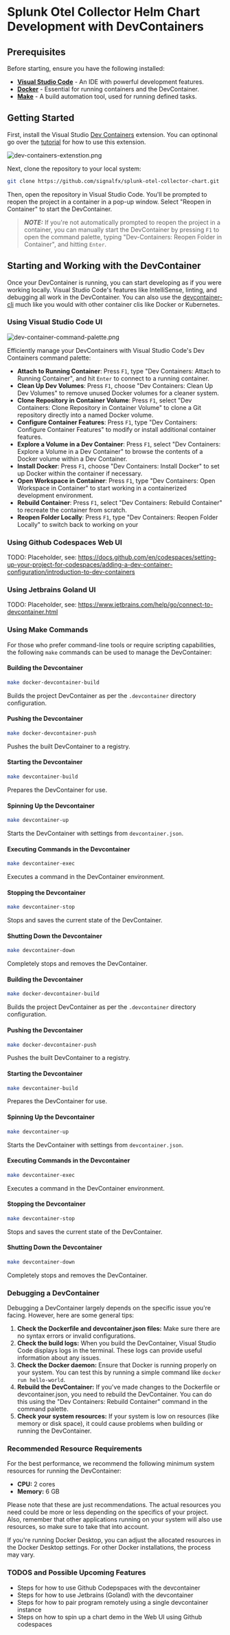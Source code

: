 # Splunk Otel Collector Helm Chart Development with DevContainers

## Prerequisites

Before starting, ensure you have the following installed:

- **[Visual Studio Code](https://code.visualstudio.com/download)** - An IDE with powerful development features.
- **[Docker](https://docs.docker.com/engine/install/)** - Essential for running containers and the DevContainer.
- **[Make](https://www.gnu.org/software/make/)** - A build automation tool, used for running defined tasks.

## Getting Started

First, install the Visual Studio [Dev Containers](https://marketplace.visualstudio.com/items?itemName=ms-vscode-remote.remote-containers) extension. You can optinonal go over the [tutorial](https://code.visualstudio.com/docs/devcontainers/tutorial) for how to use this extension.

![dev-containers-extenstion.png](.devcontainer/dev-containers-extension.png)

Next, clone the repository to your local system:

```bash
git clone https://github.com/signalfx/splunk-otel-collector-chart.git
```

Then, open the repository in Visual Studio Code. You'll be prompted to reopen the project in a container in a pop-up window. Select "Reopen in Container" to start the DevContainer.

> **_NOTE:_** If you're not automatically prompted to reopen the project in a container, you can manually start the DevContainer by pressing `F1` to open the command palette, typing "Dev-Containers: Reopen Folder in Container", and hitting `Enter`.

## Starting and Working with the DevContainer

Once your DevContainer is running, you can start developing as if you were working locally. Visual Studio Code's features like IntelliSense, linting, and debugging all work in the DevContainer.
You can also use the [devcontainer-cli](https://code.visualstudio.com/docs/devcontainers/devcontainer-cli) much like you would with other container clis like Docker or Kubernetes.

### Using Visual Studio Code UI

![dev-container-command-palette.png](.devcontainer/dev-container-command-palette.png)

Efficiently manage your DevContainers with Visual Studio Code's Dev Containers command palette:

- **Attach to Running Container**: Press `F1`, type "Dev Containers: Attach to Running Container", and hit `Enter` to connect to a running container.
- **Clean Up Dev Volumes**: Press `F1`, choose "Dev Containers: Clean Up Dev Volumes" to remove unused Docker volumes for a cleaner system.
- **Clone Repository in Container Volume**: Press `F1`, select "Dev Containers: Clone Repository in Container Volume" to clone a Git repository directly into a named Docker volume.
- **Configure Container Features**: Press `F1`, type "Dev Containers: Configure Container Features" to modify or install additional container features.
- **Explore a Volume in a Dev Container**: Press `F1`, select "Dev Containers: Explore a Volume in a Dev Container" to browse the contents of a Docker volume within a Dev Container.
- **Install Docker**: Press `F1`, choose "Dev Containers: Install Docker" to set up Docker within the container if necessary.
- **Open Workspace in Container**: Press `F1`, type "Dev Containers: Open Workspace in Container" to start working in a containerized development environment.
- **Rebuild Container**: Press `F1`, select "Dev Containers: Rebuild Container" to recreate the container from scratch.
- **Reopen Folder Locally**: Press `F1`, type "Dev Containers: Reopen Folder Locally" to switch back to working on your

### Using Github Codespaces Web UI

TODO: Placeholder, see: https://docs.github.com/en/codespaces/setting-up-your-project-for-codespaces/adding-a-dev-container-configuration/introduction-to-dev-containers

### Using Jetbrains Goland UI

TODO: Placeholder, see: https://www.jetbrains.com/help/go/connect-to-devcontainer.html

### Using Make Commands

For those who prefer command-line tools or require scripting capabilities, the following `make` commands can be used to manage the DevContainer:

#### Building the Devcontainer

```bash
make docker-devcontainer-build
```
Builds the project DevContainer as per the `.devcontainer` directory configuration.

#### Pushing the Devcontainer

```bash
make docker-devcontainer-push
```
Pushes the built DevContainer to a registry.

#### Starting the Devcontainer

```bash
make devcontainer-build
```
Prepares the DevContainer for use.

#### Spinning Up the Devcontainer

```bash
make devcontainer-up
```
Starts the DevContainer with settings from `devcontainer.json`.

#### Executing Commands in the Devcontainer

```bash
make devcontainer-exec
```
Executes a command in the DevContainer environment.

#### Stopping the Devcontainer

```bash
make devcontainer-stop
```
Stops and saves the current state of the DevContainer.

#### Shutting Down the Devcontainer

```bash
make devcontainer-down
```
Completely stops and removes the DevContainer.

#### Building the Devcontainer
```bash
make docker-devcontainer-build
```
Builds the project DevContainer as per the `.devcontainer` directory configuration.

#### Pushing the Devcontainer
```bash
make docker-devcontainer-push
```
Pushes the built DevContainer to a registry.

#### Starting the Devcontainer
```bash
make devcontainer-build
```
Prepares the DevContainer for use.

#### Spinning Up the Devcontainer
```bash
make devcontainer-up
```
Starts the DevContainer with settings from `devcontainer.json`.

#### Executing Commands in the Devcontainer
```bash
make devcontainer-exec
```
Executes a command in the DevContainer environment.

#### Stopping the Devcontainer
```bash
make devcontainer-stop
```
Stops and saves the current state of the DevContainer.

#### Shutting Down the Devcontainer
```bash
make devcontainer-down
```
Completely stops and removes the DevContainer.

### Debugging a DevContainer

Debugging a DevContainer largely depends on the specific issue you're facing. However, here are some general tips:

1. **Check the Dockerfile and devcontainer.json files:** Make sure there are no syntax errors or invalid configurations.
2. **Check the build logs:** When you build the DevContainer, Visual Studio Code displays logs in the terminal. These logs can provide useful information about any issues.
3. **Check the Docker daemon:** Ensure that Docker is running properly on your system. You can test this by running a simple command like `docker run hello-world`.
4. **Rebuild the DevContainer:** If you've made changes to the Dockerfile or devcontainer.json, you need to rebuild the DevContainer. You can do this using the "Dev Containers: Rebuild Container" command in the command palette.
5. **Check your system resources:** If your system is low on resources (like memory or disk space), it could cause problems when building or running the DevContainer.

### Recommended Resource Requirements

For the best performance, we recommend the following minimum system resources for running the DevContainer:

- **CPU:** 2 cores
- **Memory:** 6 GB

Please note that these are just recommendations. The actual resources you need could be more or less depending on the specifics of your project. Also, remember that other applications running on your system will also use resources, so make sure to take that into account.

If you're running Docker Desktop, you can adjust the allocated resources in the Docker Desktop settings. For other Docker installations, the process may vary.

### TODOS and Possible Upcoming Features
- Steps for how to use Github Codepspaces with the devcontainer
- Steps for how to use Jetbrains (Goland) with the devcontainer
- Steps for how to pair program remotely using a single devcontainer instance
- Steps on how to spin up a chart demo in the Web UI using Github codespaces
